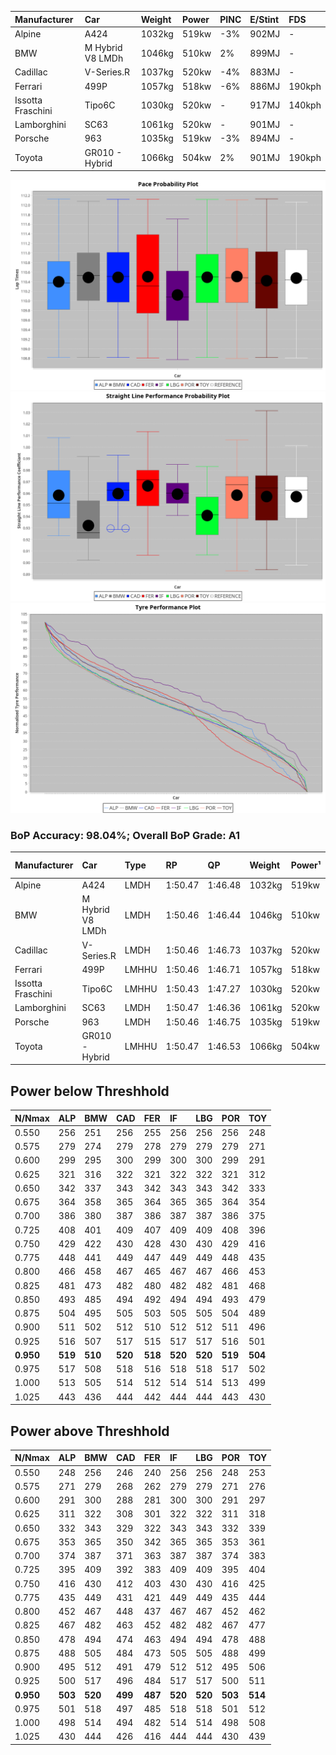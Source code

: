 |Manufacturer|Car|Weight|Power|PINC|E/Stint|FDS|
|:-|:-|:-|:-|:-|:-|:-|
|Alpine|A424|1032kg|519kw|-3%|902MJ|-|
|BMW|M Hybrid V8 LMDh|1046kg|510kw|2%|899MJ|-|
|Cadillac|V-Series.R|1037kg|520kw|-4%|883MJ|-|
|Ferrari|499P|1057kg|518kw|-6%|886MJ|190kph|
|Issotta Fraschini|Tipo6C|1030kg|520kw|-|917MJ|140kph|
|Lamborghini|SC63|1061kg|520kw|-|901MJ|-|
|Porsche|963|1035kg|519kw|-3%|894MJ|-|
|Toyota|GR010 - Hybrid|1066kg|504kw|2%|901MJ|190kph|

![PACECHART](./IMG/AUTO.png)
![STRAIGHTLINEPERFORMANCECHART](./IMG/AUTO_sp.png)
![TYREPERFORMANCECHART](./IMG/AUTO_tw.png)

### BoP Accuracy: 98.04%; Overall BoP Grade: A1
|Manufacturer|Car|Type|RP|QP|Weight|Power¹|Threshhold|PINC|Power²|E/Stint|AVG Vmax|FDS|RDLC|L/Stint|BOP-Grade|ModelAccuracy|ModelPoints|Match%|
|:-|:-|:-|:-|:-|:-|:-|:-|:-|:-|:-|:-|:-|:-|:-|:-|:-|:-|:-|
|Alpine|A424|LMDH|1:50.47|1:46.48|1032kg|519kw|210.0kph|-3%|503kw|902MJ|285.63kph|-|1.03|33|~A1|81.46%|523|100.00%|
|BMW|M Hybrid V8 LMDh|LMDH|1:50.46|1:46.44|1046kg|510kw|210.0kph|2%|520kw|899MJ|281.91kph|-|1.02|33|~A1|98.60%|1690|100.00%|
|Cadillac|V-Series.R|LMDH|1:50.46|1:46.73|1037kg|520kw|210.0kph|-4%|499kw|883MJ|284.72kph|-|1.02|33|~A1|98.38%|1765|96.94%|
|Ferrari|499P|LMHHU|1:50.46|1:46.71|1057kg|518kw|210.0kph|-6%|487kw|886MJ|285.13kph|190kph|1.03|33|~A1|92.24%|2247|100.00%|
|Issotta Fraschini|Tipo6C|LMHHU|1:50.43|1:47.27|1030kg|520kw|210.0kph|-|520kw|917MJ|286.68kph|140kph|1.08|33|+A2|66.67%|96|92.39%|
|Lamborghini|SC63|LMDH|1:50.47|1:46.36|1061kg|520kw|210.0kph|-|520kw|901MJ|282.85kph|-|1.03|33|~A1|96.77%|419|95.00%|
|Porsche|963|LMDH|1:50.46|1:46.75|1035kg|519kw|210.0kph|-3%|503kw|894MJ|285.54kph|-|1.02|33|~A1|96.81%|5438|100.00%|
|Toyota|GR010 - Hybrid|LMHHU|1:50.47|1:46.53|1066kg|504kw|210.0kph|2%|514kw|901MJ|284.59kph|190kph|1.03|33|~A1|86.04%|1751|100.00%|

## Power below Threshhold
|N/Nmax|ALP|BMW|CAD|FER|IF|LBG|POR|TOY|
|:-|:-|:-|:-|:-|:-|:-|:-|:-|
|0.550|256|251|256|255|256|256|256|248|
|0.575|279|274|279|278|279|279|279|271|
|0.600|299|295|300|299|300|300|299|291|
|0.625|321|316|322|321|322|322|321|312|
|0.650|342|337|343|342|343|343|342|333|
|0.675|364|358|365|364|365|365|364|354|
|0.700|386|380|387|386|387|387|386|375|
|0.725|408|401|409|407|409|409|408|396|
|0.750|429|422|430|428|430|430|429|416|
|0.775|448|441|449|447|449|449|448|435|
|0.800|466|458|467|465|467|467|466|453|
|0.825|481|473|482|480|482|482|481|468|
|0.850|493|485|494|492|494|494|493|479|
|0.875|504|495|505|503|505|505|504|489|
|0.900|511|502|512|510|512|512|511|496|
|0.925|516|507|517|515|517|517|516|501|
|**0.950**|**519**|**510**|**520**|**518**|**520**|**520**|**519**|**504**|
|0.975|517|508|518|516|518|518|517|502|
|1.000|513|505|514|512|514|514|513|499|
|1.025|443|436|444|442|444|444|443|430|

## Power above Threshhold
|N/Nmax|ALP|BMW|CAD|FER|IF|LBG|POR|TOY|
|:-|:-|:-|:-|:-|:-|:-|:-|:-|
|0.550|248|256|246|240|256|256|248|253|
|0.575|271|279|268|262|279|279|271|276|
|0.600|291|300|288|281|300|300|291|297|
|0.625|311|322|308|301|322|322|311|318|
|0.650|332|343|329|322|343|343|332|339|
|0.675|353|365|350|342|365|365|353|361|
|0.700|374|387|371|363|387|387|374|383|
|0.725|395|409|392|383|409|409|395|404|
|0.750|416|430|412|403|430|430|416|425|
|0.775|435|449|431|421|449|449|435|444|
|0.800|452|467|448|437|467|467|452|462|
|0.825|467|482|463|452|482|482|467|477|
|0.850|478|494|474|463|494|494|478|488|
|0.875|488|505|484|473|505|505|488|499|
|0.900|495|512|491|479|512|512|495|506|
|0.925|500|517|496|484|517|517|500|511|
|**0.950**|**503**|**520**|**499**|**487**|**520**|**520**|**503**|**514**|
|0.975|501|518|497|485|518|518|501|512|
|1.000|498|514|494|482|514|514|498|508|
|1.025|430|444|426|416|444|444|430|439|
